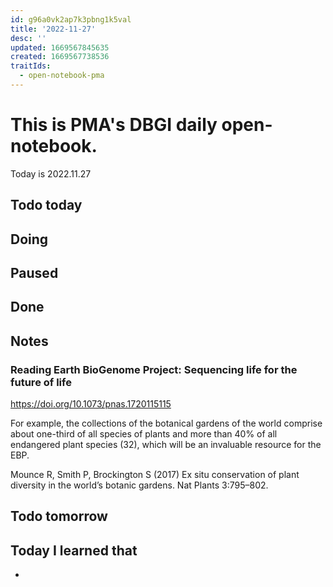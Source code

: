 ```yaml
---
id: g96a0vk2ap7k3pbng1k5val
title: '2022-11-27'
desc: ''
updated: 1669567845635
created: 1669567738536
traitIds:
  - open-notebook-pma
---
```


# This is PMA's DBGI daily open-notebook.

Today is 2022.11.27

## Todo today

###
###
###

## Doing

## Paused

## Done

## Notes

### Reading Earth BioGenome Project: Sequencing life for the future of life
https://doi.org/10.1073/pnas.1720115115

For example, the collections of the botanical gardens of the world comprise about one-third of all species of plants and more than 40% of all endangered plant species (32), which will be an invaluable resource for the EBP.

Mounce R, Smith P, Brockington S (2017) Ex situ conservation of plant diversity in the world’s botanic gardens. Nat Plants 3:795–802.




## Todo tomorrow

###
###
###


## Today I learned that

- 